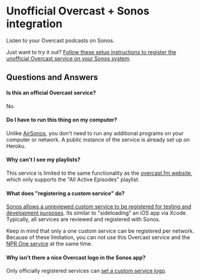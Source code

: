 # Unofficial Overcast + Sonos integration

Listen to your Overcast podcasts on Sonos.

Just want to try it out? [Follow these setup instructions to register the unofficial Overcast service on your Sonos system](http://overcast-sonos.herokuapp.com/setup.php).

## Questions and Answers

#### Is this an official Overcast service?

No.

#### Do I have to run this thing on my computer?

Unlike [AirSonos](http://airsonos.stephenwan.net/), you don't need to run any additional programs on your computer or network. A public instance of the service is already set up on Heroku.

#### Why can't I see my playlists?

This service is limited to the same functionality as the [overcast.fm website](https://overcast.fm/), which only supports the "All Active Episodes" playlist.

#### What does "registering a custom service" do?

[Sonos allows a unreviewed custom service to be registered for testing and development purposes](http://musicpartners.sonos.com/docs?q=node/134). Its similar to "sideloading" an iOS app via Xcode. Typically, all services are reviewed and registered with Sonos.

Keep in mind that only a one custom service can be registered per network. Because of these limitation, you can not use this Overcast service and the [NPR One service](https://michaeldick.me/sonos-nprone/) at the same time.

#### Why isn't there a nice Overcast logo in the Sonos app?

Only officially registered services can [set a custom service logo](http://musicpartners.sonos.com/node/377).
